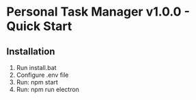 # Personal Task Manager v1.0.0 - Quick Start 
 
## Installation 
1. Run install.bat 
2. Configure .env file 
3. Run: npm start 
4. Run: npm run electron 
